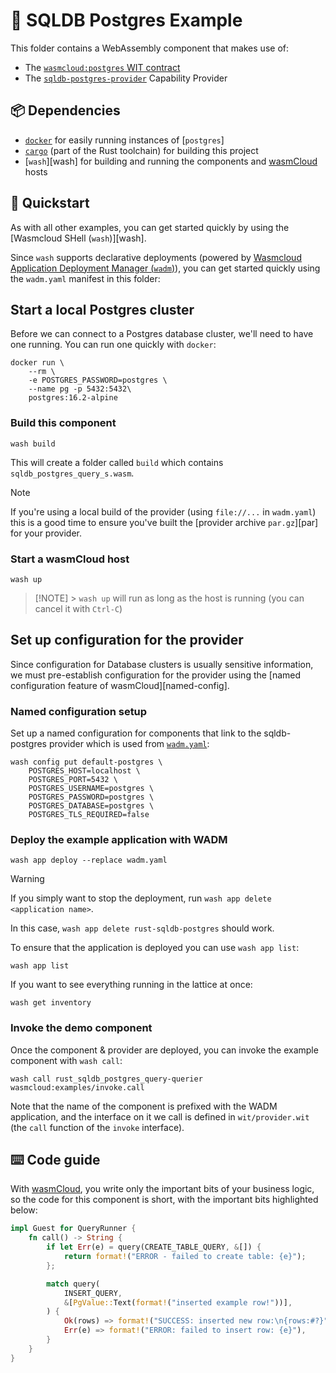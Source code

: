 # 🐘 SQLDB Postgres Example

This folder contains a WebAssembly component that makes use of:

- The [`wasmcloud:postgres` WIT contract][contract]
- The [`sqldb-postgres-provider`][provider] Capability Provider

[contract]: https://github.com/wasmCloud/wasmCloud/blob/main/crates/provider-sqldb-postgres/wit/provider.wit
[provider]: https://github.com/wasmCloud/wasmCloud/blob/main/crates/provider-sqldb-postgres

## 📦 Dependencies

- [`docker`][docker] for easily running instances of [`postgres`]
- [`cargo`][cargo] (part of the Rust toolchain) for building this project
- [`wash`][wash] for building and running the components and [wasmCloud][wasmcloud] hosts

[docker]: https://docs.docker.com
[postgres]: https://postgresql.org
[cargo]: https://doc.rust-lang.org/cargo/

## 👟 Quickstart

As with all other examples, you can get started quickly by using the [Wasmcloud SHell (`wash`)][wash].

Since `wash` supports declarative deployments (powered by [Wasmcloud Application Deployment Manager (`wadm`)][wadm]), you can get started quickly using the `wadm.yaml` manifest in this folder:

## Start a local Postgres cluster

Before we can connect to a Postgres database cluster, we'll need to have one running. You can run one quickly with `docker`:

```console
docker run \
    --rm \
    -e POSTGRES_PASSWORD=postgres \
    --name pg -p 5432:5432\
    postgres:16.2-alpine
```

### Build this component

```console
wash build
```

This will create a folder called `build` which contains `sqldb_postgres_query_s.wasm`.

> [!NOTE]
> If you're using a local build of the provider (using `file://...` in `wadm.yaml`) this is a good time to ensure you've built the [provider archive `par.gz`][par] for your provider.

### Start a wasmCloud host

```console
wash up
```

> [!NOTE] > `wash up` will run as long as the host is running (you can cancel it with `Ctrl-C`)

## Set up configuration for the provider

Since configuration for Database clusters is usually sensitive information, we must pre-establish configuration for the provider using the [named configuration feature of wasmCloud][named-config].

### Named configuration setup

Set up a named configuration for components that link to the sqldb-postgres provider which is used from [`wadm.yaml`][wadm-yaml]:

```console
wash config put default-postgres \
    POSTGRES_HOST=localhost \
    POSTGRES_PORT=5432 \
    POSTGRES_USERNAME=postgres \
    POSTGRES_PASSWORD=postgres \
    POSTGRES_DATABASE=postgres \
    POSTGRES_TLS_REQUIRED=false
```

[wadm-yaml]: https://github.com/wasmCloud/wasmCloud/blob/main/examples/rust/components/sqldb-postgres-query/wadm.yaml

### Deploy the example application with WADM

```console
wash app deploy --replace wadm.yaml
```

> [!WARNING]
> If you simply want to stop the deployment, run `wash app delete <application name>`.
>
> In this case, `wash app delete rust-sqldb-postgres` should work.

To ensure that the application is deployed you can use `wash app list`:

```console
wash app list
```

If you want to see everything running in the lattice at once:

```console
wash get inventory
```

[wadm]: https://github.com/wasmCloud/wadm

### Invoke the demo component

Once the component & provider are deployed, you can invoke the example component with `wash call`:

```console
wash call rust_sqldb_postgres_query-querier wasmcloud:examples/invoke.call
```

Note that the name of the component is prefixed with the WADM application, and the interface on it we call is defined in `wit/provider.wit` (the `call` function of the `invoke` interface).

## ⌨️ Code guide

With [wasmCloud][wasmcloud], you write only the important bits of your business logic, so the code for this component is short, with the important bits highlighted below:

```rust
impl Guest for QueryRunner {
    fn call() -> String {
        if let Err(e) = query(CREATE_TABLE_QUERY, &[]) {
            return format!("ERROR - failed to create table: {e}");
        };

        match query(
            INSERT_QUERY,
            &[PgValue::Text(format!("inserted example row!"))],
        ) {
            Ok(rows) => format!("SUCCESS: inserted new row:\n{rows:#?}"),
            Err(e) => format!("ERROR: failed to insert row: {e}"),
        }
    }
}
```

[wasmcloud]: https://wasmcloud.com/docs/intro

